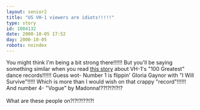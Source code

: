 ```yaml
---
layout: senior2
title: "US VH-1 viewers are idiots!!!!!"
type: story
id: 1004132
date: 2000-10-05 17:52
day: 2000-10-05
robots: noindex
---
```

You might think I'm being a bit strong there!!!!!! But you'll be saying something similar when you read <a href="http://www.billboard.com/daily/2000/1004_04.asp">this story</a> about VH-1's "100 Greatest" dance records!!!!!! Guess wot- Number 1 is flippin' Gloria Gaynor with "I Will Survive"!!!!! Which is more than I would wish on that crappy "record"!!!!!! And number 4- "Vogue" by Madonna!??!?!?!?!? <br/> <br/>What are these people on?!?!?!??!?!
